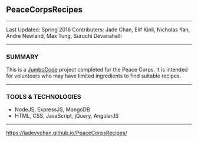 
## PeaceCorpsRecipes

---

Last Updated: Spring 2016
Contributers: Jade Chan, Elif Kinli, Nicholas Yan, Andre Newland, Max Tung, Suruchi Devanahalli 

---

### SUMMARY
This is a [JumboCode](https://www.jumbocode.org) project completed for the Peace Corps. It is intended for volunteers who may 
have limited ingredients to find suitable recipes. 

---

### TOOLS & TECHNOLOGIES
- NodeJS, ExpressJS, MongoDB
- HTML, CSS, JavaScript, jQuery, AngularJS

---

https://jadeyychan.github.io/PeaceCorpsRecipes/



